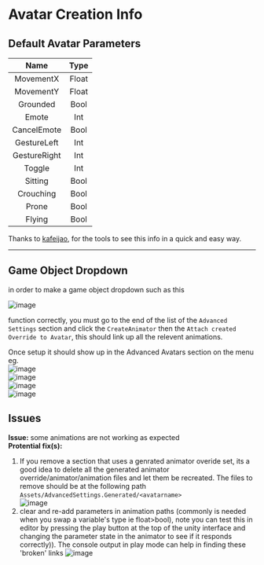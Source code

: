 # Avatar Creation Info  
  
## Default Avatar Parameters  
 

|  Name      |  Type  |  
|:----------:|:------:|  
|MovementX   |  Float |  
|MovementY   |  Float |  
|Grounded    |  Bool  |  
|Emote       |  Int   |  
|CancelEmote |  Bool  |  
|GestureLeft |  Int   |  
|GestureRight|  Int   |  
|Toggle      |  Int   |  
|Sitting     |  Bool  |  
|Crouching   |  Bool  |  
|Prone       |  Bool  |  
|Flying      |  Bool  |  
  
Thanks to [kafeijao](https://github.com/kafeijao), for the tools to see this info in a quick and easy way. 

---  
## Game Object Dropdown  

in order to make a game object dropdown such as this  
  
![image](https://user-images.githubusercontent.com/31048789/181918217-12f11516-d376-41d2-b9bc-6c1f1493d7e8.png)  
  
function correctly, you must go to the end of the list of the `Advanced Settings` section and click the `CreateAnimator` then the `Attach created Override to Avatar`, this should link up all the relevent animations.  
  
Once setup it should show up in the Advanced Avatars section on the menu eg.  
![image](https://user-images.githubusercontent.com/31048789/181918593-12547e32-e833-4d34-8a19-1e7a97ab7462.png)  
![image](https://user-images.githubusercontent.com/31048789/181919270-d273506c-9207-4f03-9815-3885e3d1c21a.png)  
![image](https://user-images.githubusercontent.com/31048789/181919284-c963f614-66d5-4d87-b7d8-5f2b153d3821.png)  
![image](https://user-images.githubusercontent.com/31048789/181919300-8eacac71-4f96-47a5-80e2-24eae98ea28a.png)  

## Issues

**Issue:** some animations are not working as expected  
**Protential fix(s):**  

1. If you remove a section that uses a genrated animator overide set, its a good idea to delete all the generated animator override/animator/animation files and let them be recreated. The files to remove should be at the following path `Assets/AdvancedSettings.Generated/<avatarname>`  
![image](https://user-images.githubusercontent.com/31048789/182020927-75350a7e-206c-4f6d-8a09-239aad9781f4.png)  
2. clear and re-add parameters in animation paths (commonly is needed when you swap a variable's type ie float>bool), note you can test this in editor by pressing the play button at the top of the unity interface and changing the parameter state in the animator to see if it responds correctly)). The console output in play mode can help in finding these 'broken' links ![image](https://user-images.githubusercontent.com/31048789/182023553-029b0573-5931-49fa-ab6d-87ccaae652eb.png)
